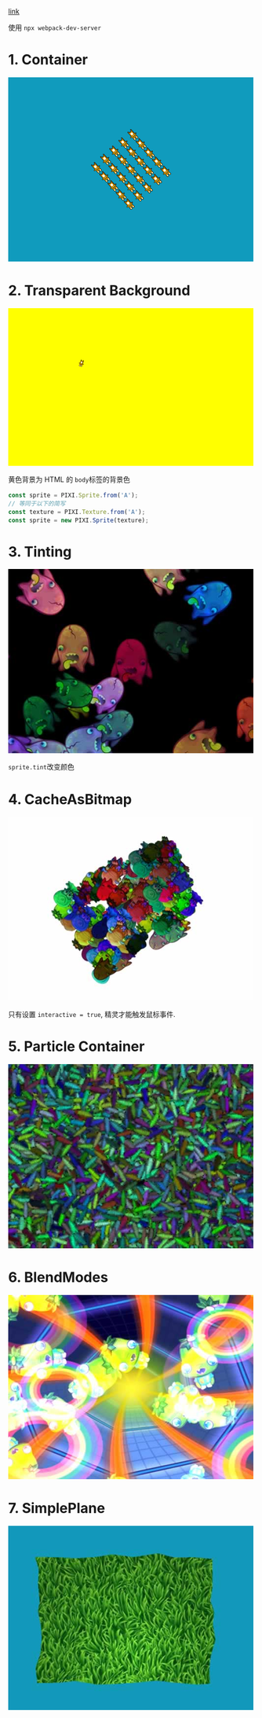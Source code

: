[link](https://pixijs.io/examples)

使用 `npx webpack-dev-server`

# 1. Container

![container](assets/container.png)

# 2. Transparent Background

![tbackground](assets/tbackground.png)

黄色背景为 HTML 的 `body`标签的背景色

```js
const sprite = PIXI.Sprite.from('A');
// 等同于以下的简写
const texture = PIXI.Texture.from('A');
const sprite = new PIXI.Sprite(texture);
```

# 3. Tinting

![tinting](assets/tinting.jpg)



`sprite.tint`改变颜色

# 4. CacheAsBitmap

![cacheasbitmap](assets/cacheasbitmap.jpg)

只有设置 `interactive = true`, 精灵才能触发鼠标事件.

# 5. Particle Container

![particlec](assets/particlec.jpg)

# 6. BlendModes

![blendmodes](assets/blendmodes.jpg)

# 7. SimplePlane

![simpleplane](assets/simpleplane.jpg)